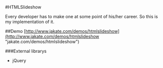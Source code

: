 #HTMLSlideshow

Every developer has to make one at some point of his/her career. So this is my implementation of it.

##Demo
[http://www.jakate.com/demos/htmlslideshow](http://www.jakate.com/demos/htmlslideshow "jakate.com/demos/htmlslideshow")

###External librarys
* jQuery